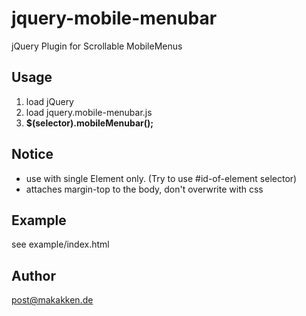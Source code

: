 # jquery-mobile-menubar
jQuery Plugin for Scrollable MobileMenus

## Usage
1. load jQuery
2. load jquery.mobile-menubar.js
3. __$(selector).mobileMenubar();__

## Notice
* use with single Element only. (Try to use #id-of-element selector)
* attaches margin-top to the body, don't overwrite with css

## Example

see example/index.html

## Author
post@makakken.de
